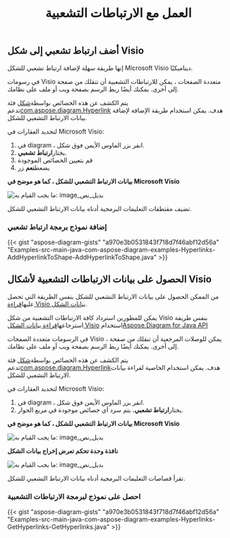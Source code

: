 ﻿---
title: العمل مع الارتباطات التشعبية
type: docs
weight: 110
url: /ar/java/working-with-hyperlinks/
---
## **أضف ارتباط تشعبي إلى شكل Visio**
إنها طريقة سهلة لإضافة ارتباط تشعبي للشكل Microsoft Visio ديناميكيًا.

في رسومات Visio متعددة الصفحات ، يمكن للارتباطات التشعبية أن تنقلك من صفحة إلى أخرى. يمكنك أيضًا ربط الرسم بصفحة ويب أو ملف على نظامك.

يتم الكشف عن هذه الخصائص بواسطة[شكل](https://reference.aspose.com/diagram/java/com.aspose.diagram/Shape) فئة تدعم[com.aspose.diagram.Hyperlink](https://reference.aspose.com/diagram/java/com.aspose.diagram/hyperlink) هدف. يمكن استخدام طريقة الإضافة لإضافة بيانات الارتباط التشعبي للشكل.

لتحديد العقارات في Microsoft Visio:

1. في diagram ، انقر بزر الماوس الأيمن فوق شكل.
1.  يختار**ارتباط تشعبي**.
1. قم بتعيين الخصائص الموجودة
1.  يضعط**نعم** زر

**بيانات الارتباط التشعبي للشكل ، كما هو موضح في Microsoft Visio**

![ما يجب القيام به: image_بديل_نص](working-with-hyperlinks_1.png)

تضيف مقتطفات التعليمات البرمجية أدناه بيانات الارتباط التشعبي للشكل.
### **إضافة نموذج برمجة ارتباط تشعبي**
{{< gist "aspose-diagram-gists" "a970e3b0531843f718d7f46abf12d56a" "Examples-src-main-java-com-aspose-diagram-examples-Hyperlinks-AddHyperlinkToShape-AddHyperlinkToShape.java" >}}
## **الحصول على بيانات الارتباطات التشعبية لأشكال Visio**
 من الممكن الحصول على بيانات الارتباط التشعبي للشكل بنفس الطريقة التي تحصل عليها[قراءة Visio بيانات الشكل]().

يمكن للمطورين استرداد كافة الارتباطات التشعبية من شكل Visio بنفس طريقة استرجاعها[قراءة بيانات الشكل Visio]() استخدام[Aspose.Diagram for Java API](https://products.aspose.com/diagram/java/)

في الرسومات متعددة الصفحات Visio ، يمكن للوصلات المرجعية أن تنقلك من صفحة إلى أخرى. يمكنك أيضًا ربط الرسم بصفحة ويب أو ملف على نظامك.

يتم الكشف عن هذه الخصائص بواسطة[شكل](https://reference.aspose.com/diagram/java/com.aspose.diagram/Shape) فئة تدعم[com.aspose.diagram.Hyperlink](https://reference.aspose.com/diagram/java/com.aspose.diagram/hyperlink)هدف. يمكن استخدام الخاصية لقراءة بيانات الارتباط التشعبي للشكل.

لتحديد العقارات في Microsoft Visio:

1. في diagram ، انقر بزر الماوس الأيمن فوق شكل.
1.  يختار**ارتباط تشعبي.**
 يتم سرد أي خصائص موجودة في مربع الحوار.

**بيانات الارتباط التشعبي للشكل ، كما هو موضح في Microsoft Visio**

![ما يجب القيام به: image_بديل_نص](working-with-hyperlinks_2.png)

**نافذة وحدة تحكم تعرض إخراج بيانات الشكل**

![ما يجب القيام به: image_بديل_نص](working-with-hyperlinks_3.png)

تقرأ قصاصات التعليمات البرمجية أدناه بيانات الارتباط التشعبي للشكل.
### **احصل على نموذج لبرمجة الارتباطات التشعبية**
{{< gist "aspose-diagram-gists" "a970e3b0531843f718d7f46abf12d56a" "Examples-src-main-java-com-aspose-diagram-examples-Hyperlinks-GetHyperlinks-GetHyperlinks.java" >}}
